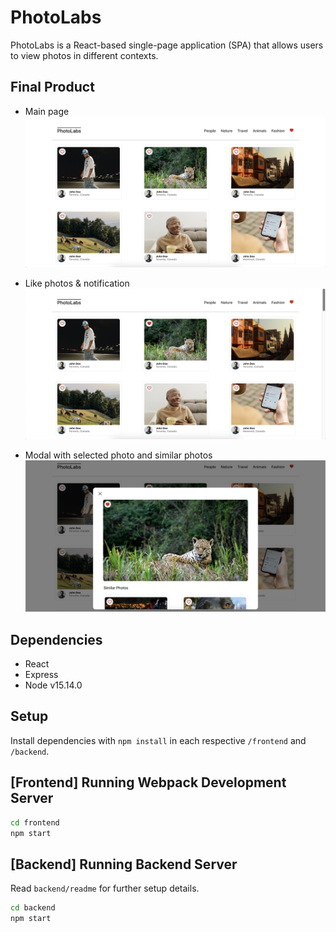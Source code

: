 # PhotoLabs

PhotoLabs is a React-based single-page application (SPA) that allows users to view photos in different contexts.

## Final Product

- Main page
!["Screenshot of PhotoLabs main page"](https://github.com/alicelinx/photolabs/blob/main/docs/photolabs.png)

- Like photos & notification
!["Screenshot of liked photo and notification"](https://github.com/alicelinx/photolabs/blob/main/docs/like-photo.png)

- Modal with selected photo and similar photos
!["Screenshot of modal"](https://github.com/alicelinx/photolabs/blob/main/docs/modal.png)

## Dependencies

- React
- Express
- Node v15.14.0

## Setup

Install dependencies with `npm install` in each respective `/frontend` and `/backend`.

## [Frontend] Running Webpack Development Server

```sh
cd frontend
npm start
```

## [Backend] Running Backend Server

Read `backend/readme` for further setup details.

```sh
cd backend
npm start
```
